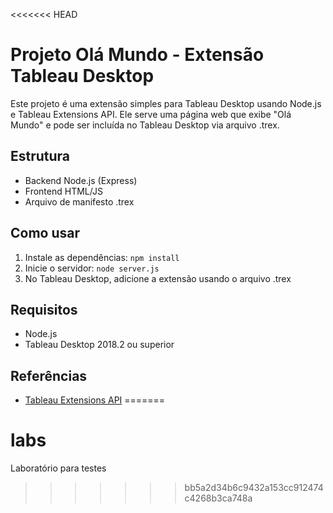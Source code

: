 <<<<<<< HEAD
# Projeto Olá Mundo - Extensão Tableau Desktop

Este projeto é uma extensão simples para Tableau Desktop usando Node.js e Tableau Extensions API. Ele serve uma página web que exibe "Olá Mundo" e pode ser incluída no Tableau Desktop via arquivo .trex.

## Estrutura
- Backend Node.js (Express)
- Frontend HTML/JS
- Arquivo de manifesto .trex

## Como usar
1. Instale as dependências: `npm install`
2. Inicie o servidor: `node server.js`
3. No Tableau Desktop, adicione a extensão usando o arquivo .trex

## Requisitos
- Node.js
- Tableau Desktop 2018.2 ou superior

## Referências
- [Tableau Extensions API](https://tableau.github.io/extensions-api/)
=======
# labs
Laboratório para testes
>>>>>>> bb5a2d34b6c9432a153cc912474c4268b3ca748a
